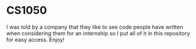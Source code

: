 # CS1050
I was told by a company that they like to see code people have written when considering them for an internship so I put all of it in this repository for easy access. Enjoy!
